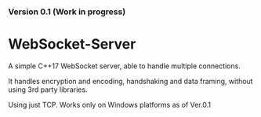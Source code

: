 ### Version 0.1 (Work in progress)

# WebSocket-Server
A simple C++17 WebSocket server, able to handle multiple connections.

It handles encryption and encoding, handshaking and data framing, without using 3rd party libraries.

Using just TCP. Works only on Windows platforms as of Ver.0.1

